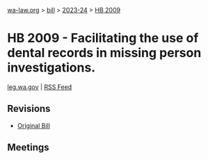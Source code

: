 [wa-law.org](/) > [bill](/bill/) > [2023-24](/bill/2023-24/) > [HB 2009](/bill/2023-24/hb/2009/)

# HB 2009 - Facilitating the use of dental records in missing person investigations.
[leg.wa.gov](https://app.leg.wa.gov/billsummary?BillNumber=2009&Year=2023&Initiative=false) | [RSS Feed](./rss.xml)

## Revisions
* [Original Bill](1/)

## Meetings